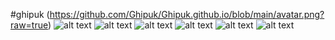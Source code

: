 #ghipuk
(https://github.com/Ghipuk/Ghipuk.github.io/blob/main/avatar.png?raw=true) 
![alt text](https://github.com/Ghipuk/Ghipuk.github.io/blob/main/bg.jpg?raw=true) 
![alt text](https://github.com/Ghipuk/Ghipuk.github.io/blob/main/thumb-1.jpg?raw=true) 
![alt text](https://github.com/Ghipuk/Ghipuk.github.io/blob/main/thumb-2.jpg?raw=true) 
![alt text](https://github.com/Ghipuk/Ghipuk.github.io/blob/main/thumb-3.jpg?raw=true) 
![alt text](https://github.com/Ghipuk/Ghipuk.github.io/blob/main/thumb-4.jpg?raw=true) 
![alt text](https://github.com/Ghipuk/Ghipuk.github.io/blob/main/thumb-5.jpg?raw=true) 

